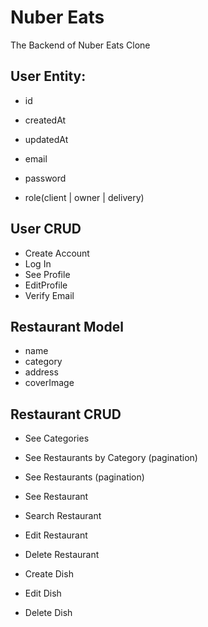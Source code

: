 # Nuber Eats

The Backend of Nuber Eats Clone
## User Entity: 

- id
- createdAt
- updatedAt

- email
- password
- role(client | owner | delivery)

## User CRUD

- Create Account
- Log In
- See Profile
- EditProfile
- Verify Email

## Restaurant Model 

- name
- category 
- address
- coverImage

## Restaurant CRUD

- See Categories
- See Restaurants by Category (pagination)
- See Restaurants (pagination)
- See Restaurant
- Search Restaurant

- Edit Restaurant
- Delete Restaurant 

- Create Dish
- Edit Dish 
- Delete Dish